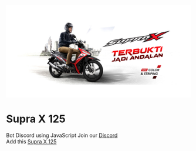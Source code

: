 ![Supra X 125](https://github.com/indogegewepe/Supra-X-125/blob/master/aset/supra.png)

# Supra X 125

Bot Discord using JavaScript
Join our [Discord](https://discord.gg/B2NznnMmuB)<br>
Add this [Supra X 125](https://discordapp.com/oauth2/authorize?client_id=844722011125055500&scope=bot&permissions=8.)
